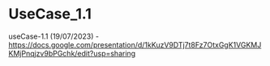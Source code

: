 # UseCase_1.1

useCase-1.1 (19/07/2023) - https://docs.google.com/presentation/d/1kKuzV9DTj7t8Fz7OtxGgK1VGKMJKMjPnqjzv9bPGchk/edit?usp=sharing
